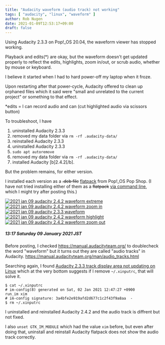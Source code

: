 ```yaml
---
title: "Audacity waveform (audio track) not working"
tags: [ "audacity", "linux", "waveform" ]
author: Rob Nugen
date: 2021-01-09T12:53:17+09:00
draft: false
---
```


Using Audacity 2.3.3 on Pop!_OS 20.04, the waveform viewer has stopped working.

Playback and edits(*) are okay, but the waveform doesn't get updated properly to reflect the edits, highlights, zoom in/out, or scrub audio, whether by mouse or keyboard.  

I believe it started when I had to hard power-off my laptop when it froze.

Upon restarting after that power-cycle, Audacity offered to clean up orphaned files which it said were "small and unrelated to the current project" or something to that effect.

*edits = I can record audio and can (cut highlighted audio via scissors button)

To troubleshoot, I have

1. uninstalled Audacity 2.3.3
2. removed my data folder via `rm -rf .audacity-data/`
3. reinstalled Audacity 2.3.3
4. uninstalled Audacity 2.3.3
5. `sudo apt autoremove`
6. removed my data folder via `rm -rf .audacity-data/`
7. installed Audacity [b]2.4.2[/b].

But the problem remains, for either version.  

I installed each version as a <del>.deb file</del> <ins>flatpack</ins>
from Pop!_OS Pop Shop.  (I have not tried installing either of them as
a <del>flatpack</del> <ins>via command line</ins>, which I might try after posting this.)


[![2021 jan 09 audacity 2.4.2 waveform extreme](//b.robnugen.com/journal/2021/such_audacity/thumbs/2021_jan_09_audacity_2.4.2_waveform_extreme.png)](//b.robnugen.com/journal/2021/such_audacity/2021_jan_09_audacity_2.4.2_waveform_extreme.png)
[![2021 jan 09 audacity 2.4.2 waveform zoom in](//b.robnugen.com/journal/2021/such_audacity/thumbs/2021_jan_09_audacity_2.4.2_waveform_zoom_in.png)](//b.robnugen.com/journal/2021/such_audacity/2021_jan_09_audacity_2.4.2_waveform_zoom_in.png)
[![2021 jan 09 audacity 2.3.3 waveform](//b.robnugen.com/journal/2021/such_audacity/thumbs/2021_jan_09_audacity_2.3.3_waveform.png)](//b.robnugen.com/journal/2021/such_audacity/2021_jan_09_audacity_2.3.3_waveform.png)
[![2021 jan 09 audacity 2.4.2 waveform highlight](//b.robnugen.com/journal/2021/such_audacity/thumbs/2021_jan_09_audacity_2.4.2_waveform_highlight.png)](//b.robnugen.com/journal/2021/such_audacity/2021_jan_09_audacity_2.4.2_waveform_highlight.png)
[![2021 jan 09 audacity 2.4.2 waveform zoom out](//b.robnugen.com/journal/2021/such_audacity/thumbs/2021_jan_09_audacity_2.4.2_waveform_zoom_out.png)](//b.robnugen.com/journal/2021/such_audacity/2021_jan_09_audacity_2.4.2_waveform_zoom_out.png)

##### 13:17 Saturday 09 January 2021 JST

Before posting, I checked https://manual.audacityteam.org/ to
doublecheck the word "waveform" but it turns out they are called
"audio tracks" in Audacity.
https://manual.audacityteam.org/man/audio_tracks.html

Searching again, I found [Audacity 2.3.3 track display area not
updating on
Linux](https://forum.audacityteam.org/viewtopic.php?f=48&t=113597)
which at the very bottom suggests if I remove `~/.xinputrc`, that will
solve it.

    $ cat ~/.xinputrc 
    # im-config(8) generated on Sat, 02 Jan 2021 12:47:27 +0900
    run_im xim
    # im-config signature: 3a4bfe2e919afd2d677c1c2f43f9a8aa  -
    $ rm ~/.xinputrc

I uninstalled and reinstalled Audacity 2.4.2 and the audio track is
diffrent but not fixed.

I also `unset GTK_IM_MODULE` which had the value `xim` before,   but
even after doing that, uninstall and reinstall Audacity flatpack does
not show the audio track correctly.
